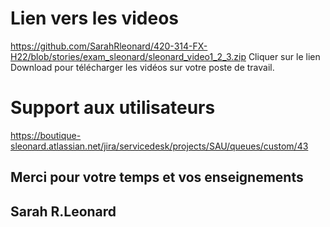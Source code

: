 # Lien vers les videos
https://github.com/SarahRleonard/420-314-FX-H22/blob/stories/exam_sleonard/sleonard_video1_2_3.zip
    Cliquer sur le lien Download pour télécharger les vidéos sur votre poste de travail.

# Support aux utilisateurs
https://boutique-sleonard.atlassian.net/jira/servicedesk/projects/SAU/queues/custom/43

## Merci pour votre temps et vos enseignements
## Sarah R.Leonard